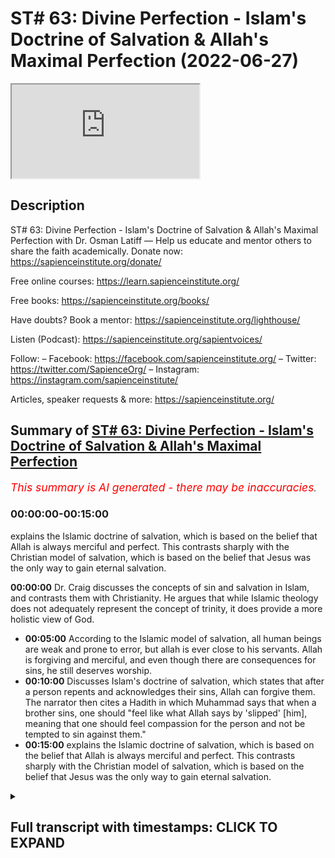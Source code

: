 # ST# 63: Divine Perfection - Islam's Doctrine of Salvation & Allah's Maximal Perfection (2022-06-27)

<iframe loading='lazy' allow='autoplay' src='https://www.youtube.com/embed/Nv7ek29NEo4'></iframe>

## Description

ST# 63: Divine Perfection - Islam's Doctrine of Salvation & Allah's Maximal Perfection with Dr. Osman Latiff
—
Help us educate and mentor others to share the faith academically.
Donate now: <https://sapienceinstitute.org/donate/>

Free online courses: <https://learn.sapienceinstitute.org/>

Free books: <https://sapienceinstitute.org/books/>

Have doubts? Book a mentor: <https://sapienceinstitute.org/lighthouse/>

Listen (Podcast): <https://sapienceinstitute.org/sapientvoices/>

Follow:
– Facebook: <https://facebook.com/sapienceinstitute.org/>
– Twitter: <https://twitter.com/SapienceOrg/>
– Instagram: <https://instagram.com/sapienceinstitute/>

Articles, speaker requests & more: <https://sapienceinstitute.org/>

## Summary of [ST# 63: Divine Perfection - Islam's Doctrine of Salvation & Allah's Maximal Perfection](https://www.youtube.com/watch?v=Nv7ek29NEo4)

*<span style="color:red; font-size:125%">This summary is AI generated - there may be inaccuracies</span>. [](/)*

### <a onclick="modifyYTiframeseektime('0')">00:00:00-00:15:00</a>

 explains the Islamic doctrine of salvation, which is based on the belief that Allah is always merciful and perfect. This contrasts sharply with the Christian model of salvation, which is based on the belief that Jesus was the only way to gain eternal salvation.

**<a onclick="modifyYTiframeseektime('0')">00:00:00</a>**  Dr. Craig discusses the concepts of sin and salvation in Islam, and contrasts them with Christianity. He argues that while Islamic theology does not adequately represent the concept of trinity, it does provide a more holistic view of God.

* **<a onclick="modifyYTiframeseektime('300')">00:05:00</a>** According to the Islamic model of salvation, all human beings are weak and prone to error, but allah is ever close to his servants. Allah is forgiving and merciful, and even though there are consequences for sins, he still deserves worship.
* **<a onclick="modifyYTiframeseektime('600')">00:10:00</a>** Discusses Islam's doctrine of salvation, which states that after a person repents and acknowledges their sins, Allah can forgive them. The narrator then cites a Hadith in which Muhammad says that when a brother sins, one should "feel like what Allah says by 'slipped' [him], meaning that one should feel compassion for the person and not be tempted to sin against them."
* **<a onclick="modifyYTiframeseektime('900')">00:15:00</a>**  explains the Islamic doctrine of salvation, which is based on the belief that Allah is always merciful and perfect. This contrasts sharply with the Christian model of salvation, which is based on the belief that Jesus was the only way to gain eternal salvation.

<details><summary><h2>Full transcript with timestamps: CLICK TO EXPAND</h2></summary>

<a onclick="modifyYTiframeseektime('6')">0:00:06</a> assalamu alaikum welcome to  
<a onclick="modifyYTiframeseektime('7')">0:00:07</a> sapientholdist drastic we're going  
<a onclick="modifyYTiframeseektime('9')">0:00:09</a> through my book divine perfection  
<a onclick="modifyYTiframeseektime('11')">0:00:11</a> christianity and islam on sin and  
<a onclick="modifyYTiframeseektime('13')">0:00:13</a> salvation  
<a onclick="modifyYTiframeseektime('15')">0:00:15</a> now dr craig's arguments presented in  
<a onclick="modifyYTiframeseektime('17')">0:00:17</a> his website and in his work against  
<a onclick="modifyYTiframeseektime('20')">0:00:20</a> islamic theism focus on a few different  
<a onclick="modifyYTiframeseektime('22')">0:00:22</a> areas one of them is to do with the idea  
<a onclick="modifyYTiframeseektime('25')">0:00:25</a> that god being maximally omniscient  
<a onclick="modifyYTiframeseektime('26')">0:00:26</a> all-knowing and therefore he isolates  
<a onclick="modifyYTiframeseektime('28')">0:00:28</a> the idea of trinity as represented in  
<a onclick="modifyYTiframeseektime('30')">0:00:30</a> the quran and says while this is not a  
<a onclick="modifyYTiframeseektime('33')">0:00:33</a> fair representation of trinity as  
<a onclick="modifyYTiframeseektime('35')">0:00:35</a> understood by christians and we've gone  
<a onclick="modifyYTiframeseektime('37')">0:00:37</a> through the verses that he isolates  
<a onclick="modifyYTiframeseektime('40')">0:00:40</a> looking at them very closely and clearly  
<a onclick="modifyYTiframeseektime('42')">0:00:42</a> remember by the way on this point allah  
<a onclick="modifyYTiframeseektime('44')">0:00:44</a> says  
<a onclick="modifyYTiframeseektime('46')">0:00:46</a> don't say three or trinity  
<a onclick="modifyYTiframeseektime('48')">0:00:48</a> the verse in fact is a full sweep  
<a onclick="modifyYTiframeseektime('51')">0:00:51</a> against all conceptions of tree  
<a onclick="modifyYTiframeseektime('54')">0:00:54</a> trinitarianism or trinity or tritheism  
<a onclick="modifyYTiframeseektime('56')">0:00:56</a> or any kind of versions of that and of  
<a onclick="modifyYTiframeseektime('58')">0:00:58</a> course much has been developed in  
<a onclick="modifyYTiframeseektime('60')">0:01:00</a> christian history throughout the  
<a onclick="modifyYTiframeseektime('62')">0:01:02</a> centuries so when allah says  
<a onclick="modifyYTiframeseektime('65')">0:01:05</a> don't say three it's a full sweep  
<a onclick="modifyYTiframeseektime('67')">0:01:07</a> against any conception  
<a onclick="modifyYTiframeseektime('70')">0:01:10</a> before then now and even perhaps  
<a onclick="modifyYTiframeseektime('72')">0:01:12</a> tomorrow about a trinitarian  
<a onclick="modifyYTiframeseektime('74')">0:01:14</a> tri-theistic model of god that's the  
<a onclick="modifyYTiframeseektime('77')">0:01:17</a> first thing to remember but secondly  
<a onclick="modifyYTiframeseektime('79')">0:01:19</a> we've gone through the verses that he  
<a onclick="modifyYTiframeseektime('82')">0:01:22</a> isolates and he things are a reflection  
<a onclick="modifyYTiframeseektime('85')">0:01:25</a> of a misconceived notion of the trinity  
<a onclick="modifyYTiframeseektime('88')">0:01:28</a> in the quran the second argument of  
<a onclick="modifyYTiframeseektime('91')">0:01:31</a> william lane craig and other  
<a onclick="modifyYTiframeseektime('94')">0:01:34</a> missionaries like him  
<a onclick="modifyYTiframeseektime('96')">0:01:36</a> focuses on the concept of of salvation  
<a onclick="modifyYTiframeseektime('99')">0:01:39</a> of soteriology about the cause of  
<a onclick="modifyYTiframeseektime('101')">0:01:41</a> salvation in in islam that he believes  
<a onclick="modifyYTiframeseektime('104')">0:01:44</a> is insufficient inadequate in  
<a onclick="modifyYTiframeseektime('106')">0:01:46</a> representing god's maximal holiness now  
<a onclick="modifyYTiframeseektime('109')">0:01:49</a> of course we've contrasted this with the  
<a onclick="modifyYTiframeseektime('110')">0:01:50</a> christian model of both hama theology  
<a onclick="modifyYTiframeseektime('114')">0:01:54</a> which is the concept of sin and then the  
<a onclick="modifyYTiframeseektime('116')">0:01:56</a> question of salvation and christianity  
<a onclick="modifyYTiframeseektime('117')">0:01:57</a> through atonement models that sought to  
<a onclick="modifyYTiframeseektime('119')">0:01:59</a> make sense of what um you know what what  
<a onclick="modifyYTiframeseektime('123')">0:02:03</a> happened between god and adam and how  
<a onclick="modifyYTiframeseektime('125')">0:02:05</a> they had an effect on us as human beings  
<a onclick="modifyYTiframeseektime('126')">0:02:06</a> in terms of us and god and the rift and  
<a onclick="modifyYTiframeseektime('128')">0:02:08</a> the chasm and then of course that  
<a onclick="modifyYTiframeseektime('130')">0:02:10</a> salvific  
<a onclick="modifyYTiframeseektime('132')">0:02:12</a> figure jesus christ who comes later to  
<a onclick="modifyYTiframeseektime('134')">0:02:14</a> atone for our sins  
<a onclick="modifyYTiframeseektime('136')">0:02:16</a> and we've looked at this  
<a onclick="modifyYTiframeseektime('138')">0:02:18</a> narrative  
<a onclick="modifyYTiframeseektime('140')">0:02:20</a> conception  
<a onclick="modifyYTiframeseektime('141')">0:02:21</a> theology and theory and constructed and  
<a onclick="modifyYTiframeseektime('144')">0:02:24</a> contrasted it with the quranic outlook  
<a onclick="modifyYTiframeseektime('146')">0:02:26</a> of what happened between god  
<a onclick="modifyYTiframeseektime('149')">0:02:29</a> and adam in the first place and how this  
<a onclick="modifyYTiframeseektime('151')">0:02:31</a> has a bearing on how we perceive of  
<a onclick="modifyYTiframeseektime('153')">0:02:33</a> god's maximal holiness  
<a onclick="modifyYTiframeseektime('155')">0:02:35</a> in light of that of that salvific of  
<a onclick="modifyYTiframeseektime('157')">0:02:37</a> that or that model of salvation but  
<a onclick="modifyYTiframeseektime('159')">0:02:39</a> there is much more to be said of course  
<a onclick="modifyYTiframeseektime('161')">0:02:41</a> about this remember that one of the  
<a onclick="modifyYTiframeseektime('164')">0:02:44</a> beautiful things that we have in the  
<a onclick="modifyYTiframeseektime('165')">0:02:45</a> quran  
<a onclick="modifyYTiframeseektime('166')">0:02:46</a> is we have this idea that god of course  
<a onclick="modifyYTiframeseektime('168')">0:02:48</a> is maximally holy but also maximally  
<a onclick="modifyYTiframeseektime('171')">0:02:51</a> perfect in all all forms from allah's  
<a onclick="modifyYTiframeseektime('173')">0:02:53</a> names and attributes allah is maximally  
<a onclick="modifyYTiframeseektime('176')">0:02:56</a> perfect maximally perfect in his wisdom  
<a onclick="modifyYTiframeseektime('178')">0:02:58</a> maximum perfect in his mercy maximum  
<a onclick="modifyYTiframeseektime('180')">0:03:00</a> perfect and his new knowledge and so on  
<a onclick="modifyYTiframeseektime('182')">0:03:02</a> and so forth in all things allah is  
<a onclick="modifyYTiframeseektime('184')">0:03:04</a> maximally perfect so  
<a onclick="modifyYTiframeseektime('186')">0:03:06</a> number one we believe that the  
<a onclick="modifyYTiframeseektime('189')">0:03:09</a> christians have this model about you  
<a onclick="modifyYTiframeseektime('190')">0:03:10</a> know like anselm for example who believe  
<a onclick="modifyYTiframeseektime('192')">0:03:12</a> that the the the the sin of adam had a  
<a onclick="modifyYTiframeseektime('196')">0:03:16</a> bearing on god's honor in the sense that  
<a onclick="modifyYTiframeseektime('199')">0:03:19</a> he says that god's honor was besmirched  
<a onclick="modifyYTiframeseektime('201')">0:03:21</a> through adam's sin god was now therefore  
<a onclick="modifyYTiframeseektime('204')">0:03:24</a> um you know  
<a onclick="modifyYTiframeseektime('206')">0:03:26</a> offended of course but his honor was  
<a onclick="modifyYTiframeseektime('208')">0:03:28</a> besmirched and the only one that could  
<a onclick="modifyYTiframeseektime('210')">0:03:30</a> restore that honor back to god was the  
<a onclick="modifyYTiframeseektime('213')">0:03:33</a> the blood sacrifice of the sinless one  
<a onclick="modifyYTiframeseektime('215')">0:03:35</a> jesus christ who happens to be god  
<a onclick="modifyYTiframeseektime('217')">0:03:37</a> himself who pays the price of that sin  
<a onclick="modifyYTiframeseektime('219')">0:03:39</a> back to himself  
<a onclick="modifyYTiframeseektime('222')">0:03:42</a> now  
<a onclick="modifyYTiframeseektime('223')">0:03:43</a> what does that mean of god  
<a onclick="modifyYTiframeseektime('229')">0:03:49</a> there is nothing  
<a onclick="modifyYTiframeseektime('231')">0:03:51</a> that you can do to frustrate god in the  
<a onclick="modifyYTiframeseektime('236')">0:03:56</a> heavens or in the earth  
<a onclick="modifyYTiframeseektime('238')">0:03:58</a> there is nothing that you could do to  
<a onclick="modifyYTiframeseektime('239')">0:03:59</a> frustrate god right to have a bearing on  
<a onclick="modifyYTiframeseektime('242')">0:04:02</a> god's holiness in the in the earth or in  
<a onclick="modifyYTiframeseektime('244')">0:04:04</a> the heavens nothing that we could do as  
<a onclick="modifyYTiframeseektime('246')">0:04:06</a> human beings to do that of course god is  
<a onclick="modifyYTiframeseektime('248')">0:04:08</a> holy maximally perfect all supreme all  
<a onclick="modifyYTiframeseektime('250')">0:04:10</a> wise all magnificent  
<a onclick="modifyYTiframeseektime('252')">0:04:12</a> look at this hadith prophetic hadith but  
<a onclick="modifyYTiframeseektime('255')">0:04:15</a> the prophet said that allah said subhana  
<a onclick="modifyYTiframeseektime('257')">0:04:17</a> wa to allah  
<a onclick="modifyYTiframeseektime('258')">0:04:18</a> ibadi all my servants  
<a onclick="modifyYTiframeseektime('263')">0:04:23</a> the first of you and the last of you and  
<a onclick="modifyYTiframeseektime('265')">0:04:25</a> the human of you in the junior view if  
<a onclick="modifyYTiframeseektime('267')">0:04:27</a> all of you  
<a onclick="modifyYTiframeseektime('268')">0:04:28</a> were in the heart of the most pious one  
<a onclick="modifyYTiframeseektime('271')">0:04:31</a> of you that would not increase my  
<a onclick="modifyYTiframeseektime('273')">0:04:33</a> kingdom in anything  
<a onclick="modifyYTiframeseektime('275')">0:04:35</a> i know my servants if the first and the  
<a onclick="modifyYTiframeseektime('276')">0:04:36</a> last of you and the human and the june  
<a onclick="modifyYTiframeseektime('278')">0:04:38</a> of you were in the heart of the most  
<a onclick="modifyYTiframeseektime('280')">0:04:40</a> evil and depraved one of you that  
<a onclick="modifyYTiframeseektime('283')">0:04:43</a> wouldn't decrease my kingdom in anything  
<a onclick="modifyYTiframeseektime('286')">0:04:46</a> it has no bearing on allah and his  
<a onclick="modifyYTiframeseektime('288')">0:04:48</a> majesty and his honor the things that we  
<a onclick="modifyYTiframeseektime('290')">0:04:50</a> do it affects us and our honor the  
<a onclick="modifyYTiframeseektime('293')">0:04:53</a> things that we do which is an affront to  
<a onclick="modifyYTiframeseektime('297')">0:04:57</a> god we are the ones who are affected in  
<a onclick="modifyYTiframeseektime('299')">0:04:59</a> that not god of course god is supreme  
<a onclick="modifyYTiframeseektime('300')">0:05:00</a> and holy and remembered and the world  
<a onclick="modifyYTiframeseektime('303')">0:05:03</a> remembers him and the whole everything  
<a onclick="modifyYTiframeseektime('304')">0:05:04</a> remembers him right whatever we do for  
<a onclick="modifyYTiframeseektime('307')">0:05:07</a> him is a benefit to us but nothing that  
<a onclick="modifyYTiframeseektime('310')">0:05:10</a> we don't do has an effect on him nothing  
<a onclick="modifyYTiframeseektime('313')">0:05:13</a> has an effect on him allah is supreme  
<a onclick="modifyYTiframeseektime('315')">0:05:15</a> majestic all supreme subhana wa ta'ala  
<a onclick="modifyYTiframeseektime('318')">0:05:18</a> that's for us therefore to remember  
<a onclick="modifyYTiframeseektime('320')">0:05:20</a> but what then about the model of  
<a onclick="modifyYTiframeseektime('322')">0:05:22</a> salvation in islam we have the adamic  
<a onclick="modifyYTiframeseektime('324')">0:05:24</a> paradigm there we have the example of  
<a onclick="modifyYTiframeseektime('327')">0:05:27</a> the three people of taboo were left  
<a onclick="modifyYTiframeseektime('329')">0:05:29</a> behind and they made this kind of  
<a onclick="modifyYTiframeseektime('330')">0:05:30</a> beautiful thing happened with them and  
<a onclick="modifyYTiframeseektime('332')">0:05:32</a> allah describes how they had nobody else  
<a onclick="modifyYTiframeseektime('333')">0:05:33</a> to call upon except god himself  
<a onclick="modifyYTiframeseektime('336')">0:05:36</a> and allah allah leaned to them  
<a onclick="modifyYTiframeseektime('339')">0:05:39</a> so that they would turn to him so that's  
<a onclick="modifyYTiframeseektime('342')">0:05:42</a> that's the beautiful model of salvation  
<a onclick="modifyYTiframeseektime('344')">0:05:44</a> in islam it's allah who turns to you  
<a onclick="modifyYTiframeseektime('345')">0:05:45</a> first before you turn to him that shows  
<a onclick="modifyYTiframeseektime('348')">0:05:48</a> allah is  
<a onclick="modifyYTiframeseektime('349')">0:05:49</a> allah is ever close to his servants  
<a onclick="modifyYTiframeseektime('355')">0:05:55</a> when my servants ask you concerning me  
<a onclick="modifyYTiframeseektime('358')">0:05:58</a> then i am ever near  
<a onclick="modifyYTiframeseektime('360')">0:06:00</a> right so again it's about what is your  
<a onclick="modifyYTiframeseektime('361')">0:06:01</a> impression of the lord of the world the  
<a onclick="modifyYTiframeseektime('362')">0:06:02</a> quran says one of my servants as you  
<a onclick="modifyYTiframeseektime('364')">0:06:04</a> concerning me  
<a onclick="modifyYTiframeseektime('371')">0:06:11</a> i respond to him who calls upon me when  
<a onclick="modifyYTiframeseektime('373')">0:06:13</a> he calls upon me  
<a onclick="modifyYTiframeseektime('375')">0:06:15</a> allah is ever near to his servants right  
<a onclick="modifyYTiframeseektime('377')">0:06:17</a> then allah says so let him respond to me  
<a onclick="modifyYTiframeseektime('379')">0:06:19</a> believe me so therefore let him believe  
<a onclick="modifyYTiframeseektime('381')">0:06:21</a> and respond to so he will find guidance  
<a onclick="modifyYTiframeseektime('383')">0:06:23</a> so therefore no allah is ever near to  
<a onclick="modifyYTiframeseektime('386')">0:06:26</a> his servants allah is maximally loving  
<a onclick="modifyYTiframeseektime('390')">0:06:30</a> allah is loving towards his servants  
<a onclick="modifyYTiframeseektime('392')">0:06:32</a> right and this is reflected therefore in  
<a onclick="modifyYTiframeseektime('394')">0:06:34</a> the fact that allah is forgiving and  
<a onclick="modifyYTiframeseektime('396')">0:06:36</a> merciful now we're going to cover this  
<a onclick="modifyYTiframeseektime('397')">0:06:37</a> in fact in the next episode because  
<a onclick="modifyYTiframeseektime('399')">0:06:39</a> that's the third of craig's arguments  
<a onclick="modifyYTiframeseektime('401')">0:06:41</a> but just to stick with this argument for  
<a onclick="modifyYTiframeseektime('404')">0:06:44</a> a second about the idea that  
<a onclick="modifyYTiframeseektime('406')">0:06:46</a> the islamic model of salvation  
<a onclick="modifyYTiframeseektime('409')">0:06:49</a> compromises god's holiness what we have  
<a onclick="modifyYTiframeseektime('412')">0:06:52</a> outlined for us as an islam as a model  
<a onclick="modifyYTiframeseektime('415')">0:06:55</a> of salvation is the fact that number one  
<a onclick="modifyYTiframeseektime('417')">0:06:57</a> human beings are weak prone to error  
<a onclick="modifyYTiframeseektime('421')">0:07:01</a> right that we have failings that we have  
<a onclick="modifyYTiframeseektime('423')">0:07:03</a> temporalities we have vulnerabilities we  
<a onclick="modifyYTiframeseektime('425')">0:07:05</a> have all of these things happening in  
<a onclick="modifyYTiframeseektime('427')">0:07:07</a> our lives and what of course is  
<a onclick="modifyYTiframeseektime('429')">0:07:09</a> the quran says uh wouldn't allah know  
<a onclick="modifyYTiframeseektime('432')">0:07:12</a> about us if allah created all of us of  
<a onclick="modifyYTiframeseektime('434')">0:07:14</a> course he knows all about us  
<a onclick="modifyYTiframeseektime('440')">0:07:20</a> quran says if you disclose something in  
<a onclick="modifyYTiframeseektime('442')">0:07:22</a> yourself or make it apparent allah knows  
<a onclick="modifyYTiframeseektime('444')">0:07:24</a> of it allah is aware of it so allah  
<a onclick="modifyYTiframeseektime('446')">0:07:26</a> knows all about us and therefore allah's  
<a onclick="modifyYTiframeseektime('448')">0:07:28</a> judgment on us therefore is maximally  
<a onclick="modifyYTiframeseektime('450')">0:07:30</a> perfect  
<a onclick="modifyYTiframeseektime('451')">0:07:31</a> but allah subhanahu wa to allah still  
<a onclick="modifyYTiframeseektime('454')">0:07:34</a> even though of course there are  
<a onclick="modifyYTiframeseektime('455')">0:07:35</a> consequences and repercussions for sins  
<a onclick="modifyYTiframeseektime('458')">0:07:38</a> like for example a beautiful verse in  
<a onclick="modifyYTiframeseektime('460')">0:07:40</a> fact a beautiful narrative that shows  
<a onclick="modifyYTiframeseektime('461')">0:07:41</a> this i'll tell you the narrative  
<a onclick="modifyYTiframeseektime('463')">0:07:43</a> once in the khilafah the the ruling of  
<a onclick="modifyYTiframeseektime('466')">0:07:46</a> the second karif of islam um  
<a onclick="modifyYTiframeseektime('469')">0:07:49</a> allah be pleased with him there was a  
<a onclick="modifyYTiframeseektime('471')">0:07:51</a> man who was always with the muslims and  
<a onclick="modifyYTiframeseektime('473')">0:07:53</a> praying in the mosque with them and then  
<a onclick="modifyYTiframeseektime('475')">0:07:55</a> he absconded he was away went away for a  
<a onclick="modifyYTiframeseektime('477')">0:07:57</a> long time and omar was confused and  
<a onclick="modifyYTiframeseektime('479')">0:07:59</a> asked what has happened to the one who  
<a onclick="modifyYTiframeseektime('480')">0:08:00</a> was always with us  
<a onclick="modifyYTiframeseektime('482')">0:08:02</a> and they said well he's now  
<a onclick="modifyYTiframeseektime('484')">0:08:04</a> he engages in in a sin  
<a onclick="modifyYTiframeseektime('486')">0:08:06</a> right it's a bad sin and he's busy with  
<a onclick="modifyYTiframeseektime('488')">0:08:08</a> that sin and he keeps himself away from  
<a onclick="modifyYTiframeseektime('490')">0:08:10</a> us because he's ashamed and he's doing  
<a onclick="modifyYTiframeseektime('491')">0:08:11</a> it himself and whatever  
<a onclick="modifyYTiframeseektime('493')">0:08:13</a> and omar then says go and bring someone  
<a onclick="modifyYTiframeseektime('495')">0:08:15</a> who can write for us a scribe you can  
<a onclick="modifyYTiframeseektime('497')">0:08:17</a> write for us  
<a onclick="modifyYTiframeseektime('498')">0:08:18</a> and they called somebody and he came  
<a onclick="modifyYTiframeseektime('500')">0:08:20</a> with his pen and and his paper and he  
<a onclick="modifyYTiframeseektime('502')">0:08:22</a> began and he was ready to write and umar  
<a onclick="modifyYTiframeseektime('504')">0:08:24</a> says you're going to write these words  
<a onclick="modifyYTiframeseektime('505')">0:08:25</a> we're going to write them we're going to  
<a onclick="modifyYTiframeseektime('506')">0:08:26</a> see let's stamp it and send it then  
<a onclick="modifyYTiframeseektime('508')">0:08:28</a> we're going to see what happens  
<a onclick="modifyYTiframeseektime('509')">0:08:29</a> and norma says him write these words  
<a onclick="modifyYTiframeseektime('515')">0:08:35</a> his name to  
<a onclick="modifyYTiframeseektime('517')">0:08:37</a> this person son of that person meaning  
<a onclick="modifyYTiframeseektime('519')">0:08:39</a> it's a man-to-man situation it's not  
<a onclick="modifyYTiframeseektime('521')">0:08:41</a> like omar the leader of the muslims to  
<a onclick="modifyYTiframeseektime('523')">0:08:43</a> you you know servant of whatever it's a  
<a onclick="modifyYTiframeseektime('525')">0:08:45</a> man to man it's a we're all humans we're  
<a onclick="modifyYTiframeseektime('527')">0:08:47</a> all stuck in the same situation here or  
<a onclick="modifyYTiframeseektime('530')">0:08:50</a> in the same situation here and he says  
<a onclick="modifyYTiframeseektime('533')">0:08:53</a> write these words one of the verses you  
<a onclick="modifyYTiframeseektime('535')">0:08:55</a> open one of the opening verses  
<a onclick="modifyYTiframeseektime('537')">0:08:57</a> chapter 40 of the quran  
<a onclick="modifyYTiframeseektime('539')">0:08:59</a> in which allah says  
<a onclick="modifyYTiframeseektime('542')">0:09:02</a> it is  
<a onclick="modifyYTiframeseektime('548')">0:09:08</a> that's it stamp it seal it send it  
<a onclick="modifyYTiframeseektime('551')">0:09:11</a> what is the verse say well let's see  
<a onclick="modifyYTiframeseektime('553')">0:09:13</a> so he stamps it seals it sends it and  
<a onclick="modifyYTiframeseektime('555')">0:09:15</a> then time it reaches that man then the  
<a onclick="modifyYTiframeseektime('557')">0:09:17</a> man of course opens that letter and he  
<a onclick="modifyYTiframeseektime('559')">0:09:19</a> begins to read  
<a onclick="modifyYTiframeseektime('560')">0:09:20</a> that verse and reflect and deliberate  
<a onclick="modifyYTiframeseektime('563')">0:09:23</a> and ruminate and think contemplate on  
<a onclick="modifyYTiframeseektime('566')">0:09:26</a> that verse what is that verse saying  
<a onclick="modifyYTiframeseektime('567')">0:09:27</a> what does it mean what is it what are  
<a onclick="modifyYTiframeseektime('569')">0:09:29</a> the consequences what is all this  
<a onclick="modifyYTiframeseektime('570')">0:09:30</a> happening what does the verse say it  
<a onclick="modifyYTiframeseektime('571')">0:09:31</a> says this  
<a onclick="modifyYTiframeseektime('572')">0:09:32</a> it says allah god lord of the heavens  
<a onclick="modifyYTiframeseektime('575')">0:09:35</a> and the earth create a sustainer of all  
<a onclick="modifyYTiframeseektime('579')">0:09:39</a> he says he is  
<a onclick="modifyYTiframeseektime('581')">0:09:41</a> the forgiver of sins  
<a onclick="modifyYTiframeseektime('584')">0:09:44</a> and not just that kaabi tobe the  
<a onclick="modifyYTiframeseektime('586')">0:09:46</a> acceptor of repentance  
<a onclick="modifyYTiframeseektime('588')">0:09:48</a> and shadi  
<a onclick="modifyYTiframeseektime('590')">0:09:50</a> severe in punishment  
<a onclick="modifyYTiframeseektime('591')">0:09:51</a> surveillance punishment and it's a toll  
<a onclick="modifyYTiframeseektime('594')">0:09:54</a> whose blessings are endless  
<a onclick="modifyYTiframeseektime('596')">0:09:56</a> and  
<a onclick="modifyYTiframeseektime('598')">0:09:58</a> this nun deserve worship except him  
<a onclick="modifyYTiframeseektime('600')">0:10:00</a> and you will return back to him that's  
<a onclick="modifyYTiframeseektime('603')">0:10:03</a> it  
<a onclick="modifyYTiframeseektime('604')">0:10:04</a> and the man began to think well if i'm  
<a onclick="modifyYTiframeseektime('607')">0:10:07</a> indulging in this bad sin  
<a onclick="modifyYTiframeseektime('609')">0:10:09</a> and i know i have a lord who forgives  
<a onclick="modifyYTiframeseektime('610')">0:10:10</a> sins  
<a onclick="modifyYTiframeseektime('611')">0:10:11</a> and that if i am sincere in my  
<a onclick="modifyYTiframeseektime('613')">0:10:13</a> repentance what does it mean to be sin  
<a onclick="modifyYTiframeseektime('614')">0:10:14</a> saying your repentance number one you  
<a onclick="modifyYTiframeseektime('616')">0:10:16</a> have to have a state of khoshu  
<a onclick="modifyYTiframeseektime('619')">0:10:19</a> you have to have this state of  
<a onclick="modifyYTiframeseektime('621')">0:10:21</a> recognition consciousness of allah right  
<a onclick="modifyYTiframeseektime('625')">0:10:25</a> i'll give you one example when allah  
<a onclick="modifyYTiframeseektime('627')">0:10:27</a> tells moses musa to go to pharaoh right  
<a onclick="modifyYTiframeseektime('629')">0:10:29</a> the the ruler the despotic mass murderer  
<a onclick="modifyYTiframeseektime('633')">0:10:33</a> megalomaniac psychopathic tyrant pharaoh  
<a onclick="modifyYTiframeseektime('637')">0:10:37</a> and god says to musa moses go to him  
<a onclick="modifyYTiframeseektime('640')">0:10:40</a> is transgressed all limits you've got to  
<a onclick="modifyYTiframeseektime('643')">0:10:43</a> go and talk to him  
<a onclick="modifyYTiframeseektime('644')">0:10:44</a> now allah says something else allah says  
<a onclick="modifyYTiframeseektime('646')">0:10:46</a> fakul  
<a onclick="modifyYTiframeseektime('647')">0:10:47</a> say to him  
<a onclick="modifyYTiframeseektime('649')">0:10:49</a> right say something that means it's not  
<a onclick="modifyYTiframeseektime('650')">0:10:50</a> scripted it's something that's coming  
<a onclick="modifyYTiframeseektime('651')">0:10:51</a> from god himself as a divine  
<a onclick="modifyYTiframeseektime('654')">0:10:54</a> teaching to moses of going to pharaoh  
<a onclick="modifyYTiframeseektime('656')">0:10:56</a> with words to say to him  
<a onclick="modifyYTiframeseektime('658')">0:10:58</a> what does he tell him to say to him  
<a onclick="modifyYTiframeseektime('664')">0:11:04</a> he says go to pharaoh and tell him  
<a onclick="modifyYTiframeseektime('667')">0:11:07</a> would you pharaoh want to attain to  
<a onclick="modifyYTiframeseektime('669')">0:11:09</a> purification  
<a onclick="modifyYTiframeseektime('671')">0:11:11</a> and i will guide you to your lord and  
<a onclick="modifyYTiframeseektime('672')">0:11:12</a> you will be in awe of him  
<a onclick="modifyYTiframeseektime('675')">0:11:15</a> so it's not just that he's telling  
<a onclick="modifyYTiframeseektime('677')">0:11:17</a> pharaoh fix up stop killing people put  
<a onclick="modifyYTiframeseektime('680')">0:11:20</a> down the knives and the guns he's not  
<a onclick="modifyYTiframeseektime('682')">0:11:22</a> saying that he's saying  
<a onclick="modifyYTiframeseektime('683')">0:11:23</a> you  
<a onclick="modifyYTiframeseektime('684')">0:11:24</a> you in order for you to go back to god  
<a onclick="modifyYTiframeseektime('687')">0:11:27</a> and repent you still need that  
<a onclick="modifyYTiframeseektime('689')">0:11:29</a> you have to have that be in awe and  
<a onclick="modifyYTiframeseektime('691')">0:11:31</a> recognition and have that serenity and  
<a onclick="modifyYTiframeseektime('693')">0:11:33</a> peace in him and even you need that and  
<a onclick="modifyYTiframeseektime('696')">0:11:36</a> i will guide you to your lord so you  
<a onclick="modifyYTiframeseektime('697')">0:11:37</a> will have all of him not all in yourself  
<a onclick="modifyYTiframeseektime('699')">0:11:39</a> right but be in awe of the lord that  
<a onclick="modifyYTiframeseektime('701')">0:11:41</a> created you and me and everybody else  
<a onclick="modifyYTiframeseektime('703')">0:11:43</a> right so therefore you have to have for  
<a onclick="modifyYTiframeseektime('704')">0:11:44</a> repentance you have to be in that state  
<a onclick="modifyYTiframeseektime('706')">0:11:46</a> of recognition it's god that i'm calling  
<a onclick="modifyYTiframeseektime('708')">0:11:48</a> to number one you've got to stop the sin  
<a onclick="modifyYTiframeseektime('709')">0:11:49</a> that you're committing number three you  
<a onclick="modifyYTiframeseektime('712')">0:11:52</a> have to make commends never to go back  
<a onclick="modifyYTiframeseektime('714')">0:11:54</a> to that sin and then of course you have  
<a onclick="modifyYTiframeseektime('716')">0:11:56</a> to feed a sense of nedem of remorse like  
<a onclick="modifyYTiframeseektime('719')">0:11:59</a> these three who held back from taboo  
<a onclick="modifyYTiframeseektime('721')">0:12:01</a> felt that sense of remorse when they  
<a onclick="modifyYTiframeseektime('722')">0:12:02</a> said there is no refuge no escape from  
<a onclick="modifyYTiframeseektime('726')">0:12:06</a> god except going back to god and they  
<a onclick="modifyYTiframeseektime('728')">0:12:08</a> felt as if the earth and themselves were  
<a onclick="modifyYTiframeseektime('729')">0:12:09</a> constricted and tight and squeezed  
<a onclick="modifyYTiframeseektime('732')">0:12:12</a> and this what else is there but they  
<a onclick="modifyYTiframeseektime('734')">0:12:14</a> realized it's allah but in that state  
<a onclick="modifyYTiframeseektime('737')">0:12:17</a> it is not that they called upon allah  
<a onclick="modifyYTiframeseektime('739')">0:12:19</a> first it was of course allah turned to  
<a onclick="modifyYTiframeseektime('741')">0:12:21</a> them first every time  
<a onclick="modifyYTiframeseektime('743')">0:12:23</a> we do anything isn't it god that  
<a onclick="modifyYTiframeseektime('744')">0:12:24</a> inspires that in us  
<a onclick="modifyYTiframeseektime('746')">0:12:26</a> right every time we we praise allah it  
<a onclick="modifyYTiframeseektime('749')">0:12:29</a> isn't going to inspire that in us or we  
<a onclick="modifyYTiframeseektime('751')">0:12:31</a> ask for forgiveness allah of course move  
<a onclick="modifyYTiframeseektime('753')">0:12:33</a> their heart move the heart to first turn  
<a onclick="modifyYTiframeseektime('756')">0:12:36</a> towards god for that heart than to  
<a onclick="modifyYTiframeseektime('758')">0:12:38</a> recognize god is allah who is maximally  
<a onclick="modifyYTiframeseektime('760')">0:12:40</a> merciful and loving and kind here so  
<a onclick="modifyYTiframeseektime('763')">0:12:43</a> it's like one of the scholars of islam  
<a onclick="modifyYTiframeseektime('765')">0:12:45</a> he said that every kulun nitmatam min  
<a onclick="modifyYTiframeseektime('767')">0:12:47</a> allah every blessing from allah requires  
<a onclick="modifyYTiframeseektime('769')">0:12:49</a> gratitude  
<a onclick="modifyYTiframeseektime('774')">0:12:54</a> and then having the blessing to make  
<a onclick="modifyYTiframeseektime('776')">0:12:56</a> gratitude is another blessing that  
<a onclick="modifyYTiframeseektime('777')">0:12:57</a> requires another gratitude meaning you  
<a onclick="modifyYTiframeseektime('779')">0:12:59</a> can't ever fully thank allah because  
<a onclick="modifyYTiframeseektime('781')">0:13:01</a> every time you thank allah who is  
<a onclick="modifyYTiframeseektime('782')">0:13:02</a> inspiring you enabling you guiding you  
<a onclick="modifyYTiframeseektime('784')">0:13:04</a> to thank him in the first place and so  
<a onclick="modifyYTiframeseektime('787')">0:13:07</a> therefore allah is reminding us that  
<a onclick="modifyYTiframeseektime('788')">0:13:08</a> allah is forgiving and merciful so  
<a onclick="modifyYTiframeseektime('790')">0:13:10</a> therefore then the man when he began to  
<a onclick="modifyYTiframeseektime('792')">0:13:12</a> read and think about these verses  
<a onclick="modifyYTiframeseektime('794')">0:13:14</a> he uh  
<a onclick="modifyYTiframeseektime('795')">0:13:15</a> he repented  
<a onclick="modifyYTiframeseektime('797')">0:13:17</a> sincere repentance means what doesn't  
<a onclick="modifyYTiframeseektime('799')">0:13:19</a> mean that you just simply say verbalize  
<a onclick="modifyYTiframeseektime('801')">0:13:21</a> something it means that in your entire  
<a onclick="modifyYTiframeseektime('802')">0:13:22</a> being  
<a onclick="modifyYTiframeseektime('803')">0:13:23</a> right in your consciousness in your  
<a onclick="modifyYTiframeseektime('805')">0:13:25</a> heart you're turning back to god and in  
<a onclick="modifyYTiframeseektime('808')">0:13:28</a> doing that realize it's going to turn to  
<a onclick="modifyYTiframeseektime('810')">0:13:30</a> you first right and then therefore  
<a onclick="modifyYTiframeseektime('812')">0:13:32</a> you're promising to make commands never  
<a onclick="modifyYTiframeseektime('814')">0:13:34</a> to go back to that sin again you feel  
<a onclick="modifyYTiframeseektime('816')">0:13:36</a> bad about that sin if you if you've  
<a onclick="modifyYTiframeseektime('818')">0:13:38</a> wronged somebody else and you need to  
<a onclick="modifyYTiframeseektime('819')">0:13:39</a> make amends with that person that you've  
<a onclick="modifyYTiframeseektime('821')">0:13:41</a> wronged against you have to do it also  
<a onclick="modifyYTiframeseektime('822')">0:13:42</a> if you've wronged somebody else all of  
<a onclick="modifyYTiframeseektime('824')">0:13:44</a> these things represent a clean and good  
<a onclick="modifyYTiframeseektime('826')">0:13:46</a> repentance right and so  
<a onclick="modifyYTiframeseektime('830')">0:13:50</a> the man he did that right he did that  
<a onclick="modifyYTiframeseektime('832')">0:13:52</a> and so then after a while umar asked the  
<a onclick="modifyYTiframeseektime('834')">0:13:54</a> people what happened to the one that we  
<a onclick="modifyYTiframeseektime('835')">0:13:55</a> wrote the letter to what happened to him  
<a onclick="modifyYTiframeseektime('837')">0:13:57</a> and they said oh he's back now with us  
<a onclick="modifyYTiframeseektime('839')">0:13:59</a> he's back with us now and um said these  
<a onclick="modifyYTiframeseektime('841')">0:14:01</a> very famous words and says he said  
<a onclick="modifyYTiframeseektime('848')">0:14:08</a> he said this is what you do  
<a onclick="modifyYTiframeseektime('850')">0:14:10</a> when you see one of your brothers has  
<a onclick="modifyYTiframeseektime('852')">0:14:12</a> slept  
<a onclick="modifyYTiframeseektime('853')">0:14:13</a> zel like what allah says by  
<a onclick="modifyYTiframeseektime('857')">0:14:17</a> slipped  
<a onclick="modifyYTiframeseektime('858')">0:14:18</a> he said this is what you do don't be  
<a onclick="modifyYTiframeseektime('860')">0:14:20</a> shaytan the devil's helper against your  
<a onclick="modifyYTiframeseektime('862')">0:14:22</a> brother because remember some people  
<a onclick="modifyYTiframeseektime('866')">0:14:26</a> they they they wallow in self-pity if  
<a onclick="modifyYTiframeseektime('869')">0:14:29</a> they've committed a sin if they think  
<a onclick="modifyYTiframeseektime('871')">0:14:31</a> there is no  
<a onclick="modifyYTiframeseektime('872')">0:14:32</a> escape from this sin right and then they  
<a onclick="modifyYTiframeseektime('875')">0:14:35</a> might end up continuing sin and the  
<a onclick="modifyYTiframeseektime('876')">0:14:36</a> devil of course would inspire them to  
<a onclick="modifyYTiframeseektime('877')">0:14:37</a> continue sinning and they'll think well  
<a onclick="modifyYTiframeseektime('879')">0:14:39</a> i'm so bad and evil of a person what's  
<a onclick="modifyYTiframeseektime('881')">0:14:41</a> the point how would god ever accept me  
<a onclick="modifyYTiframeseektime('883')">0:14:43</a> now how terrible i am but in knowing  
<a onclick="modifyYTiframeseektime('885')">0:14:45</a> therefore if a person is sincere and  
<a onclick="modifyYTiframeseektime('887')">0:14:47</a> they turn to god in forgiveness  
<a onclick="modifyYTiframeseektime('889')">0:14:49</a> repentance then allah of course can  
<a onclick="modifyYTiframeseektime('891')">0:14:51</a> forgive them out of his mercy so  
<a onclick="modifyYTiframeseektime('893')">0:14:53</a> therefore allah says say o my servants  
<a onclick="modifyYTiframeseektime('896')">0:14:56</a> say o my servants who have wronged their  
<a onclick="modifyYTiframeseektime('898')">0:14:58</a> souls  
<a onclick="modifyYTiframeseektime('899')">0:14:59</a> right wrong their souls  
<a onclick="modifyYTiframeseektime('902')">0:15:02</a> don't despair of the mercy of allah  
<a onclick="modifyYTiframeseektime('907')">0:15:07</a> allah forgives all sins and allah is  
<a onclick="modifyYTiframeseektime('909')">0:15:09</a> forgiving allah is merciful right so  
<a onclick="modifyYTiframeseektime('911')">0:15:11</a> therefore this islamic model of  
<a onclick="modifyYTiframeseektime('913')">0:15:13</a> salvation is never to despair in the  
<a onclick="modifyYTiframeseektime('915')">0:15:15</a> mercy of allah but to take sin seriously  
<a onclick="modifyYTiframeseektime('918')">0:15:18</a> to be on god about them to think about  
<a onclick="modifyYTiframeseektime('920')">0:15:20</a> them to think about the way that the  
<a onclick="modifyYTiframeseektime('921')">0:15:21</a> quran is telling us about being on god  
<a onclick="modifyYTiframeseektime('924')">0:15:24</a> to take to take the devil of course as  
<a onclick="modifyYTiframeseektime('925')">0:15:25</a> your enemy but at the same time to  
<a onclick="modifyYTiframeseektime('927')">0:15:27</a> realize and know that allah is maximally  
<a onclick="modifyYTiframeseektime('931')">0:15:31</a> perfect allah is merciful allah is kind  
<a onclick="modifyYTiframeseektime('933')">0:15:33</a> allah is loving and allah is ever near  
<a onclick="modifyYTiframeseektime('935')">0:15:35</a> to his servants therefore that's a very  
<a onclick="modifyYTiframeseektime('937')">0:15:37</a> stark contrast to the christian model of  
<a onclick="modifyYTiframeseektime('939')">0:15:39</a> atonement and salvation through jesus  
<a onclick="modifyYTiframeseektime('941')">0:15:41</a> christ because it is  
<a onclick="modifyYTiframeseektime('943')">0:15:43</a> the it is god being only satisfied ever  
<a onclick="modifyYTiframeseektime('947')">0:15:47</a> satisfied through the blood sacrifice of  
<a onclick="modifyYTiframeseektime('950')">0:15:50</a> his son who happens to be  
<a onclick="modifyYTiframeseektime('952')">0:15:52</a> god part of the godhead himself and only  
<a onclick="modifyYTiframeseektime('955')">0:15:55</a> then is god  
<a onclick="modifyYTiframeseektime('956')">0:15:56</a> pleased or appeased in in that sense and  
<a onclick="modifyYTiframeseektime('959')">0:15:59</a> so  
<a onclick="modifyYTiframeseektime('960')">0:16:00</a> you know we we ask allah for for  
<a onclick="modifyYTiframeseektime('962')">0:16:02</a> guidance in in all things  
<a onclick="modifyYTiframeseektime('972')">0:16:12</a> you  
</details>
